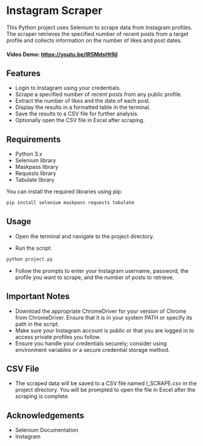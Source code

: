 # Instagram Scraper

This Python project uses Selenium to scrape data from Instagram profiles. The scraper retrieves the specified number of recent posts from a target profile and collects information on the number of likes and post dates.

#### Video Demo: <https://youtu.be/lR5MdsHt9jI>


## Features

- Login to Instagram using your credentials.
- Scrape a specified number of recent posts from any public profile.
- Extract the number of likes and the date of each post.
- Display the results in a formatted table in the terminal.
- Save the results to a CSV file for further analysis.
- Optionally open the CSV file in Excel after scraping.

## Requirements

- Python 3.x
- Selenium library
- Maskpass library
- Requests library
- Tabulate library

You can install the required libraries using pip:


```bash
pip install selenium maskpass requests tabulate
```

## Usage
- Open the terminal and navigate to the project directory.

- Run the script:
```bash
python project.py
```
- Follow the prompts to enter your Instagram username, password, the profile you want to scrape, and the number of posts to retrieve.

## Important Notes
- Download the appropriate ChromeDriver for your version of Chrome from ChromeDriver. Ensure that it is in your system PATH or specify its path in the script.
- Make sure your Instagram account is public or that you are logged in to access private profiles you follow.
- Ensure you handle your credentials securely; consider using environment variables or a secure credential storage method.

## CSV File
- The scraped data will be saved to a CSV file named I_SCRAPE.csv in the project directory. You will be prompted to open the file in Excel after the scraping is complete.

## Acknowledgements
- Selenium Documentation
- Instagram


